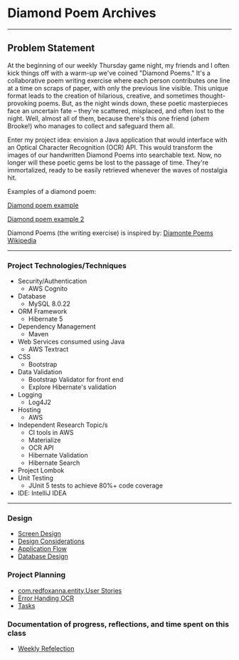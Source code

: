 # Diamond Poem Archives

---

## Problem Statement

At the beginning of our weekly Thursday game night, my friends and I often kick things off with a warm-up we've coined "Diamond Poems." It's a collaborative poem writing exercise where each person contributes one line at a time on scraps of paper, with only the previous line visible. This unique format leads to the creation of hilarious, creative, and sometimes thought-provoking poems.
But, as the night winds down, these poetic masterpieces face an uncertain fate – they're scattered, misplaced, and often lost to the night. Well, almost all of them, because there's this one friend (*ahem* Brooke!) who manages to collect and safeguard them all.

Enter my project idea: envision a Java application that would interface with an Optical Character Recognition (OCR) API. This would transform the images of our handwritten Diamond Poems into searchable text. Now, no longer will these poetic gems be lost to the passage of time. They're immortalized, ready to be easily retrieved whenever the waves of nostalgia hit.

Examples of a diamond poem:

[Diamond poem example](images/diamond1.png)

[Diamond poem example 2](images/diamond2.png)

Diamond Poems (the writing exercise) is inspired by:
[Diamonte Poems Wikipedia](https://en.wikipedia.org/wiki/Diamante_poem#:~:text=A%20diamante%20poem%2C%20or%20diamond,%3A%20The%20Diamante%20(1969))

---
### Project Technologies/Techniques

* Security/Authentication
    * AWS Cognito
* Database
    * MySQL 8.0.22
* ORM Framework
    * Hibernate 5
* Dependency Management
    * Maven
* Web Services consumed using Java
    * AWS Textract
* CSS
    * Bootstrap
* Data Validation
    * Bootstrap Validator for front end
    * Explore Hibernate's validation
* Logging
    * Log4J2
* Hosting
    * AWS
* Independent Research Topic/s
    * CI tools in AWS
    * Materialize
    * OCR API
    * Hibernate Validation
    * Hibernate Search
* Project Lombok
* Unit Testing
    * JUnit 5 tests to achieve 80%+ code coverage
* IDE: IntelliJ IDEA

---

### Design
* [Screen Design](DesignDocuments/Wireframes)
* [Design Considerations](DesignDocuments/design-considerations.pdf)
* [Application Flow](DesignDocuments/diamond-poems-flowchart.pdf)
* [Database Design](DesignDocuments/databaseDiagram.png)

### Project Planning
* [com.redfoxanna.entity.User Stories](DesignDocuments/user-stories.md)
* [Error Handing OCR](DesignDocuments/error-handling.pdf)
* [Tasks](DesignDocuments/project-plan.md)

### Documentation of progress, reflections, and time spent on this class
* [Weekly Refelection](WeeklyReflection.md)
